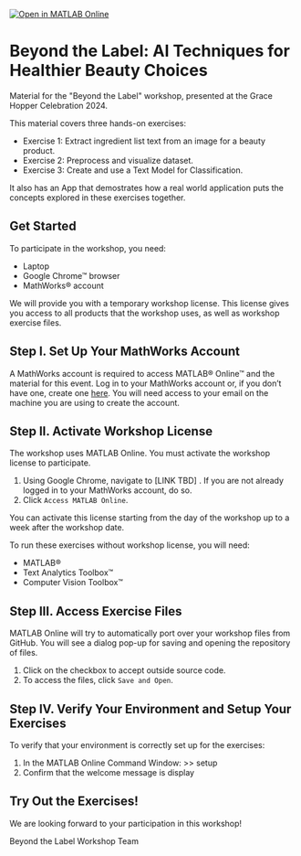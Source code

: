 [![Open in MATLAB Online](https://www.mathworks.com/images/responsive/global/open-in-matlab-online.svg)](https://github.com/mathworks/beyond-the-label)

# Beyond the Label: AI Techniques for Healthier Beauty Choices

Material for the "Beyond the Label" workshop, presented at the Grace Hopper Celebration 2024.

This material covers three hands-on exercises:

- Exercise 1: Extract ingredient list text from an image for a beauty product.
- Exercise 2: Preprocess and visualize dataset.
- Exercise 3: Create and use a Text Model for Classification. 

It also has an App that demostrates how a real world application puts the concepts explored in these exercises together.

## Get Started

To participate in the workshop, you need:  

- Laptop 
- Google Chrome&trade; browser 
- MathWorks&reg; account 

We will provide you with a temporary workshop license. This license gives you access to all products that the workshop uses, as well as workshop exercise files. 

## Step I. Set Up Your MathWorks Account  

A MathWorks account is required to access MATLAB&reg; Online&trade; and the material for this event. Log in to your MathWorks account or, if you don’t have one, create one [here](https://www.mathworks.com/login?uri=%2Fmwaccount%2F). You will need access to your email on the machine you are using to create the account.  

## Step II. Activate Workshop License  

The workshop uses MATLAB Online. You must activate the workshop license to participate. 
1. Using Google Chrome, navigate to \[LINK TBD\] . If you are not already logged in to your MathWorks account, do so.
2. Click ``Access MATLAB Online``.
   
You can activate this license starting from the day of the workshop up to a week after the workshop date. 

To run these exercises without workshop license, you will need: 
- MATLAB&reg;
- Text Analytics Toolbox&trade;
- Computer Vision Toolbox&trade;

## Step III. Access Exercise Files 

MATLAB Online will try to automatically port over your workshop files from GitHub. You will see a dialog pop-up for saving and opening the repository of files.  

1. Click on the checkbox to accept outside source code. 
2. To access the files, click ``Save and Open``. 

## Step IV. Verify Your Environment and Setup Your Exercises

To verify that your environment is correctly set up for the exercises: 
1. In the MATLAB Online Command Window: >> setup 
2. Confirm that the welcome message is display

## Try Out the Exercises! 

We are looking forward to your participation in this workshop!

Beyond the Label Workshop Team 